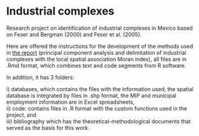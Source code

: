 # Industrial complexes

Research project on identification of industrial complexes in Mexico based on Feser and Bergman (2000) and Feser et al. (2005).

Here are offered the instructions for the development of the methods used in [the report](https://github.com/jaime-pru/Industrial_Complexes/blob/main/T%C3%A9cnicas%20de%20an%C3%A1lisis%20regional%20para%20detectar%20cl%C3%BAsteres%20industriales-2023-02-24.Rmd) (principal component analysis and delimitation of industrial complexes with the local spatial association Moran index), all files are in .Rmd format, which combines text and code segments from R software.

In addition, it has 3 folders:  

i) databases, which contains the files with the information used, the spatial database is integrated by files in .shp format, the MIP and municipal employment information are in Excel spreadsheets,  
ii) code: contains files in .R format with the custom functions used in the project, and  
iii) bibliography which has the theoretical-methodological documents that served as the basis for this work.  

